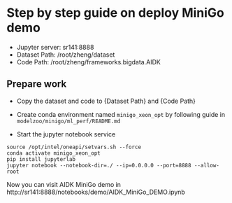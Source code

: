 # Step by step guide on deploy MiniGo demo

* Jupyter server: sr141:8888
* Dataset Path: /root/zheng/dataset
* Code Path: /root/zheng/frameworks.bigdata.AIDK

## Prepare work

* Copy the dataset and code to {Dataset Path} and {Code Path}

* Create conda environment named `minigo_xeon_opt` by following guide in `modelzoo/minigo/ml_perf/README.md`

* Start the jupyter notebook service

```
source /opt/intel/oneapi/setvars.sh --force
conda activate minigo_xeon_opt
pip install jupyterlab
jupyter notebook --notebook-dir=./ --ip=0.0.0.0 --port=8888 --allow-root
```

Now you can visit AIDK MiniGo demo in http://sr141:8888/notebooks/demo/AIDK_MiniGo_DEMO.ipynb